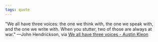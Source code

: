 ```yaml
---
tags: quote 
---
```


"We all have three voices: the one we think with, the one we speak with, and the one we write with. When you stutter, two of those are always at war." —John Hendrickson, via [We all have three voices - Austin Kleon](https://austinkleon.com/2023/02/15/we-all-have-three-voices/?utm_source=substack&utm_medium=email)